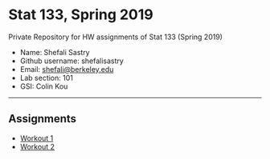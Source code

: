 # Stat 133, Spring 2019

Private Repository for HW assignments of Stat 133 (Spring 2019)

- Name: Shefali Sastry
- Github username: shefalisastry
- Email: shefali@berkeley.edu
- Lab section: 101
- GSI: Colin Kou

-----

## Assignments

- [Workout 1](https://github.com/shefalisastry/workout01)
- [Workout 2](https://github.com/shefalisastry/workout_02)

